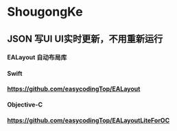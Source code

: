 # ShougongKe

## JSON 写UI UI实时更新，不用重新运行
#### EALayout 自动布局库
#### Swift 
#### https://github.com/easycodingTop/EALayout

#### Objective-C
#### https://github.com/easycodingTop/EALayoutLiteForOC